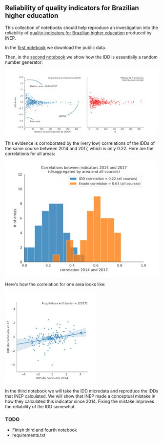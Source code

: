 ## Reliability of quality indicators for Brazilian higher education
This collection of notebooks should help reproduce an investigation into the reliability of [quality indicators for Brazilian higher education](http://portal.inep.gov.br/web/guest/indicadores-de-qualidade) produced by INEP.

In the [first notebook](1-CreateDataset.ipynb) we download the public data. 

Then, in the [second notebook](2-Correlations.ipynb) we show how the IDD is essentially a random number generator:

![Funnel image](figs/funnel-idd-21-2017-50.png)

This evidence is corroborated by the (very low) correlations of the IDDs of the same course between 2014 and 2017, which is only 0.22. Here are the correlations for all areas:

![Correlation image](figs/corrs-14-17-300.png)

Here's how the correlation for one area looks like:

![correlation for area 21](figs/corr-21-14-17-50.png)

In the third notebook we will take the IDD microdata and reproduce the IDDs that INEP calculated. We will show that INEP made a conceptual mistake in how they calculated this indicator since 2014. Fixing the mistake improves the reliability of the IDD somewhat.

### TODO
* Finish third and fourth notebook
* requirements.txt
